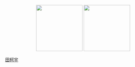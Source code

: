 <!--
<p align="center">
 <img width="100px" src="https://img-blog.csdnimg.cn/20210316185526134.jpg?x-oss-process=image/watermark,type_ZmFuZ3poZW5naGVpdGk,shadow_10,text_aHR0cHM6Ly9ibG9nLmNzZG4ubmV0L3dlaXhpbl80MjEwMjU4NA==,size_16,color_FFFFFF,t_70#pic_center" align="center" alt="Kevin" />
 <h2 align="center">Kevin</h2>
</p>
-->


<!--### Hi there 👋-->

<!--
**keyu-tian/keyu-tian** is a ✨ _special_ ✨ repository because its `README.md` (this file) appears on your GitHub profile.

Here are some ideas to get you started:

- 🔭 I’m currently working on ...
- 🌱 I’m currently learning ...
- 👯 I’m looking to collaborate on ...
- 🤔 I’m looking for help with ...
- 💬 Ask me about ...
- 📫 How to reach me: ...
- 😄 Pronouns: ...
- ⚡ Fun fact: ...
-->



<p align="center">
<img height="150px" src="https://github-readme-stats.vercel.app/api?username=keyu-tian&title_color=81A1C1&icon_color=81A1C1&text_color=333&bg_color=fffefe&show_icons=true&count_private=true&hide=issues" />
<img height="150px" src="https://github-readme-stats.vercel.app/api/top-langs/?username=keyu-tian&layout=compact" />
</p>


<div class="badge-base LI-profile-badge" data-locale="zh_CN" data-size="medium" data-theme="dark" data-type="VERTICAL" data-vanity="keyu-tian" data-version="v1"><a class="badge-base__link LI-simple-link" href="https://cn.linkedin.com/in/keyu-tian?trk=profile-badge">田柯宇</a></div>


